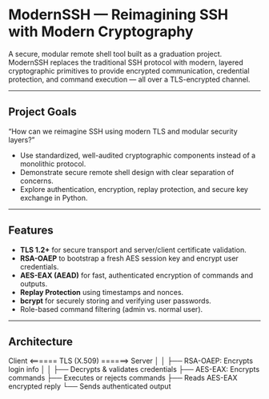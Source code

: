 # ModernSSH — Reimagining SSH with Modern Cryptography

A secure, modular remote shell tool built as a graduation project.  
ModernSSH replaces the traditional SSH protocol with modern, layered cryptographic primitives to provide encrypted communication, credential protection, and command execution — all over a TLS-encrypted channel.

---

## Project Goals

 “How can we reimagine SSH using modern TLS and modular security layers?”

- Use standardized, well-audited cryptographic components instead of a monolithic protocol.
- Demonstrate secure remote shell design with clear separation of concerns.
- Explore authentication, encryption, replay protection, and secure key exchange in Python.

---

## Features

- **TLS 1.2+** for secure transport and server/client certificate validation.
- **RSA-OAEP** to bootstrap a fresh AES session key and encrypt user credentials.
- **AES-EAX (AEAD)** for fast, authenticated encryption of commands and outputs.
- **Replay Protection** using timestamps and nonces.
- **bcrypt** for securely storing and verifying user passwords.
- Role-based command filtering (admin vs. normal user).

---

## Architecture

Client <====== TLS (X.509) ======> Server
  │                                  │
  ├── RSA-OAEP: Encrypts login info  │
  │                                  ├── Decrypts & validates credentials
  ├── AES-EAX: Encrypts commands     ├── Executes or rejects commands
  ├── Reads AES-EAX encrypted reply  └── Sends authenticated output
